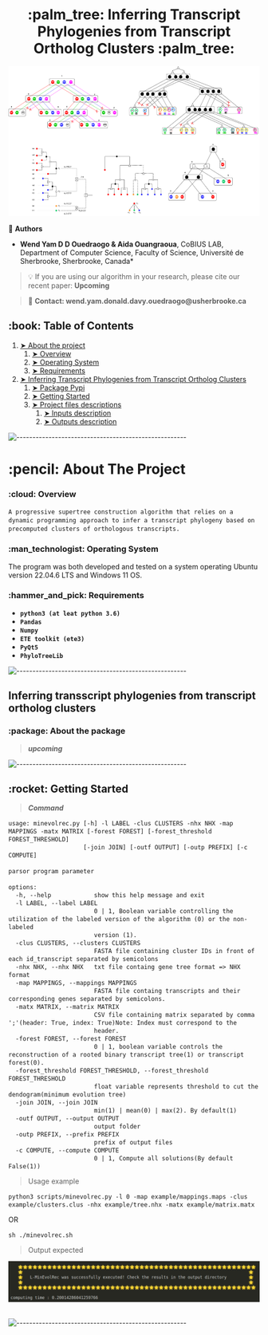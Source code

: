 <h1 align="center"> :palm_tree: Inferring Transcript Phylogenies from Transcript Ortholog Clusters :palm_tree: </h1>

<p align="center">
<img src='public/theme.png' alt='theme' width=auto height=300><br>
</p>

:busts_in_silhouette: __Authors__
* __Wend Yam D D Ouedraogo & Aida Ouangraoua__, CoBIUS LAB, Department of Computer Science, Faculty of Science, Université de Sherbrooke, Sherbrooke, Canada*

> :bulb: If you are using our algorithm in your research, please cite our recent paper: __Upcoming__ 

> :e-mail: __Contact: wend.yam.donald.davy.ouedraogo@usherbrooke.ca__
<!-- TABLE OF CONTENTS -->
<h2 id="table-of-contents"> :book: Table of Contents</h2>

1. [➤ About the project](#about-the-project)
    1. [➤ Overview](#overview)
    2. [➤ Operating System](#os)
    3. [➤ Requirements](#requirements)
2. [➤ Inferring Transcript Phylogenies from Transcript Ortholog Clusters](#clustering)
    1. [➤ Package Pypi](#package)
    2. [➤ Getting Started](#getting-started)
    3. [➤ Project files descriptions](#project-files-description)
        1. [➤ Inputs description](#project-files-description-inputs)
        2. [➤ Outputs description](#project-files-description-outputs)


![-----------------------------------------------------](https://raw.githubusercontent.com/andreasbm/readme/master/assets/lines/rainbow.png)

<!-- ABOUT THE PROJECT -->
<h1 name="about-the-project"> :pencil: About The Project</h1>


<!-- OVERVIEW -->
<h3 name="overview"> :cloud: Overview</h3>

`A progressive supertree construction algorithm that relies on a dynamic programming approach to infer a transcript phylogeny based on precomputed clusters of orthologous transcripts.`

<!-- OPERATING SYSTEM -->
<h3 name="os"> :man_technologist: Operating System</h3>
The program was both developed and tested on a system operating Ubuntu version 22.04.6 LTS and Windows 11 OS.

<!-- Requirements -->
<h3 name="requirements"> :hammer_and_pick: Requirements</h3>

*   __`python3 (at leat python 3.6)`__
*   __`Pandas`__
*   __`Numpy`__
*   __`ETE toolkit (ete3)`__
*   __`PyQt5`__
*   __`PhyloTreeLib`__


![-----------------------------------------------------](https://raw.githubusercontent.com/andreasbm/readme/master/assets/lines/rainbow.png)

<!-- ABOUT THE PROJECT -->
<h2 name="clustering"> Inferring transscript phylogenies from transcript ortholog clusters</h2>

<!-- Package -->
<h3 name="package"> :package: About the package</h3>

> ***upcoming***

![-----------------------------------------------------](https://raw.githubusercontent.com/andreasbm/readme/master/assets/lines/rainbow.png)

<!-- Getting started -->
<h2 id="getting-started"> :rocket: Getting Started</h2>

> ***Command***

<pre><code>usage: minevolrec.py [-h] -l LABEL -clus CLUSTERS -nhx NHX -map MAPPINGS -matx MATRIX [-forest FOREST] [-forest_threshold FOREST_THRESHOLD]
                     [-join JOIN] [-outf OUTPUT] [-outp PREFIX] [-c COMPUTE]

parsor program parameter

options:
  -h, --help            show this help message and exit
  -l LABEL, --label LABEL
                        0 | 1, Boolean variable controlling the utilization of the labeled version of the algorithm (0) or the non-labeled
                        version (1).
  -clus CLUSTERS, --clusters CLUSTERS
                        FASTA file containing cluster IDs in front of each id_transcript separated by semicolons
  -nhx NHX, --nhx NHX   txt file containg gene tree format => NHX format
  -map MAPPINGS, --mappings MAPPINGS
                        FASTA file containg transcripts and their corresponding genes separated by semicolons.
  -matx MATRIX, --matrix MATRIX
                        CSV file containing matrix separated by comma ';'(header: True, index: True)Note: Index must correspond to the
                        header.
  -forest FOREST, --forest FOREST
                        0 | 1, boolean variable controls the reconstruction of a rooted binary transcript tree(1) or transcript forest(0).
  -forest_threshold FOREST_THRESHOLD, --forest_threshold FOREST_THRESHOLD
                        float variable represents threshold to cut the dendogram(minimum evolution tree)
  -join JOIN, --join JOIN
                        min(1) | mean(0) | max(2). By default(1)
  -outf OUTPUT, --output OUTPUT
                        output folder
  -outp PREFIX, --prefix PREFIX
                        prefix of output files
  -c COMPUTE, --compute COMPUTE
                        0 | 1, Compute all solutions(By default False(1))</code></pre>

> Usage example

<pre><code>python3 scripts/minevolrec.py -l 0 -map example/mappings.maps -clus example/clusters.clus -nhx example/tree.nhx -matx example/matrix.matx </code></pre>
OR
<pre><code>sh ./minevolrec.sh</code></pre>

> Output expected

<pre><code><img src='public/output.png' alt='output' width=auto height=auto><br>
</code></pre>

![-----------------------------------------------------](https://raw.githubusercontent.com/andreasbm/readme/master/assets/lines/rainbow.png)
